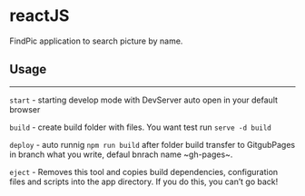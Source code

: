 # reactJS

FindPic application to search picture by name.

## Usage

---

`start` - starting develop mode with DevServer auto open in your default browser

`build` - create build folder with files. You want test run `serve -d build`

`deploy` - auto runnig `npm run build` after folder build transfer to
GitgubPages in branch what you write, defaul bnrach name ~gh-pages~.

`eject` - Removes this tool and copies build dependencies, configuration files
and scripts into the app directory. If you do this, you can’t go back!
